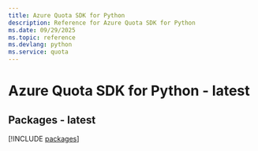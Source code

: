 ```yaml
---
title: Azure Quota SDK for Python
description: Reference for Azure Quota SDK for Python
ms.date: 09/29/2025
ms.topic: reference
ms.devlang: python
ms.service: quota
---
```

# Azure Quota SDK for Python - latest
## Packages - latest
[!INCLUDE [packages](quota-index.md)]
